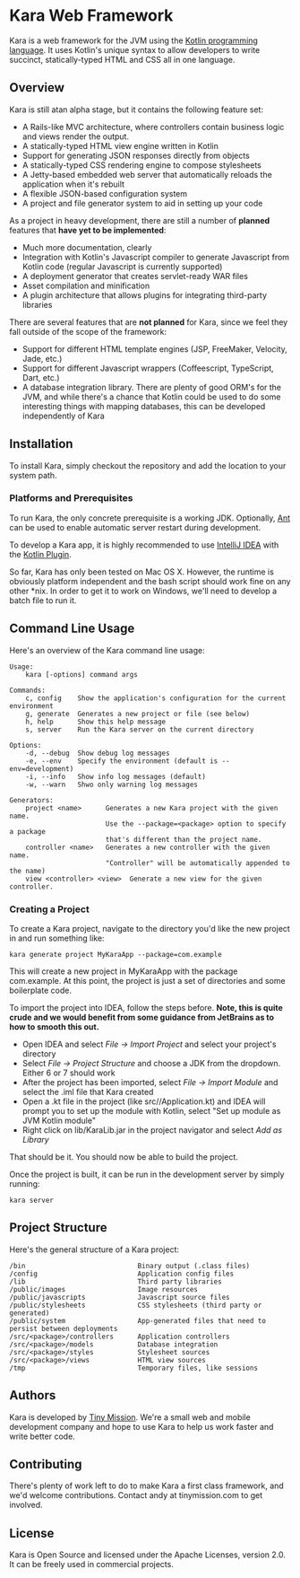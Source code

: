 # Kara Web Framework

Kara is a web framework for the JVM using the [Kotlin programming language](http://confluence.jetbrains.net/display/Kotlin/Welcome).  It uses Kotlin's unique syntax to allow developers to write succinct, statically-typed HTML and CSS all in one language.

## Overview

Kara is still atan alpha stage, but it contains the following feature set:

* A Rails-like MVC architecture, where controllers contain business logic and views render the output.
* A statically-typed HTML view engine written in Kotlin
* Support for generating JSON responses directly from objects
* A statically-typed CSS rendering engine to compose stylesheets
* A Jetty-based embedded web server that automatically reloads the application when it's rebuilt
* A flexible JSON-based configuration system
* A project and file generator system to aid in setting up your code

As a project in heavy development, there are still a number of **planned** features that **have yet to be implemented**:

* Much more documentation, clearly
* Integration with Kotlin's Javascript compiler to generate Javascript from Kotlin code (regular Javascript is currently supported)
* A deployment generator that creates servlet-ready WAR files
* Asset compilation and minification
* A plugin architecture that allows plugins for integrating third-party libraries

There are several features that are **not planned** for Kara, since we feel they fall outside of the scope of the framework:

* Support for different HTML template engines (JSP, FreeMaker, Velocity, Jade, etc.)
* Support for different Javascript wrappers (Coffeescript, TypeScript, Dart, etc.)
* A database integration library. There are plenty of good ORM's for the JVM, and while there's a chance that Kotlin could be used to do some interesting things with mapping databases, this can be developed independently of Kara


## Installation

To install Kara, simply checkout the repository and add the location to your system path.

### Platforms and Prerequisites

To run Kara, the only concrete prerequisite is a working JDK. Optionally, [Ant](http://ant.apache.org/) can be used to enable automatic server restart during development.

To develop a Kara app, it is highly recommended to use [IntelliJ IDEA](http://www.jetbrains.com/idea/) with the [Kotlin Plugin](http://confluence.jetbrains.net/display/Kotlin/Getting+Started).

So far, Kara has only been tested on Mac OS X. However, the runtime is obviously platform independent and the bash script should work fine on any other *nix. In order to get it to work on Windows, we'll need to develop a batch file to run it.


## Command Line Usage

Here's an overview of the Kara command line usage:

    Usage:
        kara [-options] command args

    Commands:
        c, config    Show the application's configuration for the current environment
        g, generate  Generates a new project or file (see below)
        h, help      Show this help message
        s, server    Run the Kara server on the current directory

    Options:
        -d, --debug  Show debug log messages
        -e, --env    Specify the environment (default is --env=development)
        -i, --info   Show info log messages (default)
        -w, --warn   Shwo only warning log messages

    Generators:
        project <name>      Generates a new Kara project with the given name.
                            Use the --package=<package> option to specify a package
                            that's different than the project name.
        controller <name>   Generates a new controller with the given name.
                            "Controller" will be automatically appended to the name)
        view <controller> <view>  Generate a new view for the given controller.

### Creating a Project

To create a Kara project, navigate to the directory you'd like the new project in and run something like:

    kara generate project MyKaraApp --package=com.example

This will create a new project in MyKaraApp with the package com.example. At this point, the project is just a set of directories and some boilerplate code.

To import the project into IDEA, follow the steps before. **Note, this is quite crude and we would benefit from some guidance from JetBrains as to how to smooth this out.**

* Open IDEA and select *File -> Import Project* and select your project's directory
* Select *File -> Project Structure* and choose a JDK from the dropdown. Either 6 or 7 should work
* After the project has been imported, select *File -> Import Module* and select the <package>.iml file that Kara created
* Open a .kt file in the project (like src/<package>/Application.kt) and IDEA will prompt you to set up the module with Kotlin, select "Set up module as JVM Kotlin module"
* Right click on lib/KaraLib.jar in the project navigator and select *Add as Library*

That should be it. You should now be able to build the project.

Once the project is built, it can be run in the development server by simply running:

    kara server


## Project Structure

Here's the general structure of a Kara project:

    /bin                            Binary output (.class files)
    /config                         Application config files
    /lib                            Third party libraries
    /public/images                  Image resources
    /public/javascripts             Javascript source files
    /public/stylesheets             CSS stylesheets (third party or generated)
    /public/system                  App-generated files that need to persist between deployments
    /src/<package>/controllers      Application controllers
    /src/<package>/models           Database integration
    /src/<package>/styles           Stylesheet sources
    /src/<package>/views            HTML view sources
    /tmp                            Temporary files, like sessions



## Authors

Kara is developed by [Tiny Mission](http://tinymission.com). We're a small web and mobile development company and hope to use Kara to help us work faster and write better code.


## Contributing

There's plenty of work left to do to make Kara a first class framework, and we'd welcome contributions. Contact andy at tinymission.com to get involved.


## License

Kara is Open Source and licensed under the Apache Licenses, version 2.0. It can be freely used in commercial projects.
